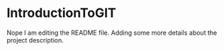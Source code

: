 # IntroductionToGIT
Nope
I am editing the README file. Adding some more details about the project description.
